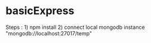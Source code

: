 # basicExpress


Steps : 1) npm install
        2) connect local mongodb instance "mongodb://localhost:27017/temp"
